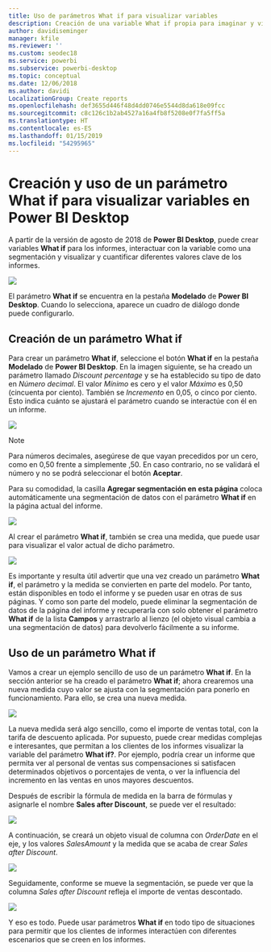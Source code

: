```yaml
---
title: Uso de parámetros What if para visualizar variables
description: Creación de una variable What if propia para imaginar y visualizar variables en informes de Power BI
author: davidiseminger
manager: kfile
ms.reviewer: ''
ms.custom: seodec18
ms.service: powerbi
ms.subservice: powerbi-desktop
ms.topic: conceptual
ms.date: 12/06/2018
ms.author: davidi
LocalizationGroup: Create reports
ms.openlocfilehash: def3655d446f48d4dd0746e5544d8da618e09fcc
ms.sourcegitcommit: c8c126c1b2ab4527a16a4fb8f5208e0f7fa5ff5a
ms.translationtype: HT
ms.contentlocale: es-ES
ms.lasthandoff: 01/15/2019
ms.locfileid: "54295965"
---
```

# <a name="create-and-use-a-what-if-parameter-to-visualize-variables-in-power-bi-desktop"></a>Creación y uso de un parámetro What if para visualizar variables en Power BI Desktop
A partir de la versión de agosto de 2018 de **Power BI Desktop**, puede crear variables **What if** para los informes, interactuar con la variable como una segmentación y visualizar y cuantificar diferentes valores clave de los informes.

![](media/desktop-what-if/what-if_01.png)

El parámetro **What if** se encuentra en la pestaña **Modelado** de **Power BI Desktop**. Cuando lo selecciona, aparece un cuadro de diálogo donde puede configurarlo.

## <a name="creating-a-what-if-parameter"></a>Creación de un parámetro What if
Para crear un parámetro **What if**, seleccione el botón **What if** en la pestaña **Modelado** de **Power BI Desktop**. En la imagen siguiente, se ha creado un parámetro llamado *Discount percentage* y se ha establecido su tipo de dato en *Número decimal*. El valor *Mínimo* es cero y el valor *Máximo* es 0,50 (cincuenta por ciento). También se *Incremento* en 0,05, o cinco por ciento. Esto indica cuánto se ajustará el parámetro cuando se interactúe con él en un informe.

![](media/desktop-what-if/what-if_02.png)

> [!NOTE]
> Para números decimales, asegúrese de que vayan precedidos por un cero, como en 0,50 frente a simplemente ,50. En caso contrario, no se validará el número y no se podrá seleccionar el botón **Aceptar**.
> 
> 

Para su comodidad, la casilla **Agregar segmentación en esta página** coloca automáticamente una segmentación de datos con el parámetro **What if** en la página actual del informe.

![](media/desktop-what-if/what-if_03.png)

Al crear el parámetro **What if**, también se crea una medida, que puede usar para visualizar el valor actual de dicho parámetro.

![](media/desktop-what-if/what-if_04.png)

Es importante y resulta útil advertir que una vez creado un parámetro **What if**, el parámetro y la medida se convierten en parte del modelo. Por tanto, están disponibles en todo el informe y se pueden usar en otras de sus páginas. Y como son parte del modelo, puede eliminar la segmentación de datos de la página del informe y recuperarla con solo obtener el parámetro **What if** de la lista **Campos** y arrastrarlo al lienzo (el objeto visual cambia a una segmentación de datos) para devolverlo fácilmente a su informe.

## <a name="using-a-what-if-parameter"></a>Uso de un parámetro What if
Vamos a crear un ejemplo sencillo de uso de un parámetro **What if**. En la sección anterior se ha creado el parámetro **What if**; ahora crearemos una nueva medida cuyo valor se ajusta con la segmentación para ponerlo en funcionamiento. Para ello, se crea una nueva medida.

![](media/desktop-what-if/what-if_05.png)

La nueva medida será algo sencillo, como el importe de ventas total, con la tarifa de descuento aplicada. Por supuesto, puede crear medidas complejas e interesantes, que permitan a los clientes de los informes visualizar la variable del parámetro **What if?**. Por ejemplo, podría crear un informe que permita ver al personal de ventas sus compensaciones si satisfacen determinados objetivos o porcentajes de venta, o ver la influencia del incremento en las ventas en unos mayores descuentos.

Después de escribir la fórmula de medida en la barra de fórmulas y asignarle el nombre **Sales after Discount**, se puede ver el resultado:

![](media/desktop-what-if/what-if_06.png)

A continuación, se creará un objeto visual de columna con *OrderDate* en el eje, y los valores *SalesAmount* y la medida que se acaba de crear *Sales after Discount*.

![](media/desktop-what-if/what-if_07.png)

Seguidamente, conforme se mueve la segmentación, se puede ver que la columna *Sales after Discount* refleja el importe de ventas descontado.

![](media/desktop-what-if/what-if_08.png)

Y eso es todo. Puede usar parámetros **What if** en todo tipo de situaciones para permitir que los clientes de informes interactúen con diferentes escenarios que se creen en los informes.

